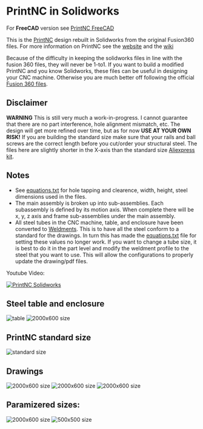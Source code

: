 # PrintNC in Solidworks

For **FreeCAD** version see [PrintNC FreeCAD](https://github.com/bhowiebkr/PrintNC_FreeCAD)

This is the [PrintNC](https://github.com/threedesigns/printNC) design rebuilt in Solidworks from the original Fusion360 files. For more information on PrintNC see the [website](https://threedesign.store/) and the [wiki](https://wiki.printnc.info/en/home)

Because of the difficulty in keeping the solidworks files in line with the fusion 360 files, they will never be 1-to1. If you want to build a modified PrintNC and you know Solidworks, these files can be useful in designing your CNC machine. Otherwise you are much better off following the official [Fusion 360 files](https://wiki.printnc.info/en/project-files).


## Disclaimer
**WARNING** This is still very much a work-in-progress. I cannot guarantee that there are no part interference, hole alignment mismatch, etc. The design will get more refined over time, but as for now **USE AT YOUR OWN RISK!** If you are building the standard size make sure that your rails and ball screws are the correct length before you cut/order your structural steel. The files here are slightly shorter in the X-axis than the standard size [Aliexpress kit](http://s.click.aliexpress.com/e/3XmrR62y).

## Notes
- See [equations.txt](src/equations.txt) for hole tapping and clearence, width, height, steel dimensions used in the files.
- The main assembly is broken up into sub-assemblies. Each subassembly is defined by its motion axis. When complete there will be x, y, z axis and frame sub-assemblies under the main assembly.
- All steel tubes in the CNC machine, table, and enclosure have been converted to [Weldments](https://help.solidworks.com/2020/english/SolidWorks/sldworks/c_Weldments_Overview.htm). This is to have all the steel conform to a standard for the drawings. In turn this has made the [equations.txt](src/equations.txt) file for setting these values no longer work. If you want to change a tube size, it is best to do it in the part level and modify the weldment profile to the steel that you want to use. This will allow the configurations to properly update the drawing/pdf files. 

Youtube Video:

[![PrintNC Solidworks](https://img.youtube.com/vi/d3iLd3f8cAA/0.jpg)](https://www.youtube.com/watch?v=d3iLd3f8cAA)


## Steel table and enclosure
![table](images/table_01.png)
![2000x600 size](src/drawings/png/All_Steel.PNG)

## PrintNC standard size
![standard size](images/PrintNC_standard_size.png)

## Drawings
![2000x600 size](src/drawings/png/CNC_Steel.PNG)
![2000x600 size](src/drawings/png/enclosure.PNG)
![2000x600 size](src/drawings/png/table.PNG)

## Paramizered sizes:
![2000x600 size](images/PrintNC_param_2000x600.png)
![500x500 size](images/PrintNC_param_500x500.png)

